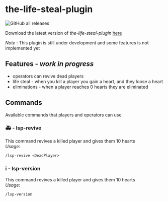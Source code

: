 # the-life-steal-plugin
![GitHub all releases](https://img.shields.io/github/downloads/mariusbreivik/the-life-steal-plugin/total)

Download the latest version of _the-life-steal-plugin_ [here](https://github.com/mariusbreivik/the-life-steal-plugin/releases/latest)

_Note_ : This plugin is still under development and some features is not implemented yet

## Features - *_work in progress_*
- operators can revive dead players 
- life steal - when you kill a player you gain a heart, and they loose a heart
- eliminations - when a player reaches 0 hearts they are eliminated


## Commands
Available commands that players and operators can use

### 🚑 - lsp-revive</br>
This command revives a killed player and gives them 10 hearts </br>
_Usage_:
```shell
/lsp-revive <DeadPlayer>
```

### ℹ️️ - lsp-version</br>
This command revives a killed player and gives them 10 hearts </br>
_Usage_:
```shell
/lsp-version
```
</br>


